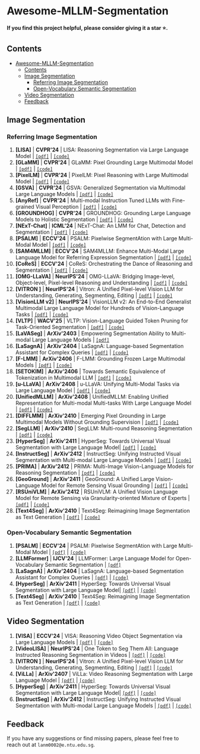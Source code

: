 # Awesome-MLLM-Segmentation

**If you find this project helpful, please consider giving it a star ⭐.**

## Contents

<!-- vim-markdown-toc GitLab -->

- [Awesome-MLLM-Segmentation](#awesome-mllm-segmentation)
  - [Contents](#contents)
  - [Image Segmentation](#image-segmentation)
    - [Referring Image Segmentation](#referring-image-segmentation)
    - [Open-Vocabulary Semantic Segmentation](#open-vocabulary-semantic-segmentation)
  - [Video Segmentation](#video-segmentation)
  - [Feedback](#feedback)

<!-- vim-markdown-toc -->

## Image Segmentation

### Referring Image Segmentation

1. <span id = "1001">**[LISA]**</span> | **CVPR'24** | LISA: Reasoning Segmentation via Large Language Model | [`[pdf]`](https://arxiv.org/abs/2308.00692) | [`[code]`](https://github.com/dvlab-research/LISA)
2. <span id = "1002">**[GLaMM]**</span> | **CVPR'24** | GLaMM: Pixel Grounding Large Multimodal Model | [`[pdf]`](https://arxiv.org/abs/2311.03356) | [`[code]`](https://github.com/mbzuai-oryx/groundingLMM)
3. <span id = "1003">**[PixelLM]**</span> | **CVPR'24** | PixelLM: Pixel Reasoning with Large Multimodal Model | [`[pdf]`](https://arxiv.org/abs/2312.02228) | [`[code]`](https://github.com/MaverickRen/PixelLM)
4. <span id = "1004">**[GSVA]**</span> | **CVPR'24** | GSVA: Generalized Segmentation via Multimodal Large Language Models | [`[pdf]`](https://arxiv.org/abs/2312.10103) | [`[code]`](https://github.com/LeapLabTHU/GSVA)
5. <span id = "1005">**[AnyRef]**</span> | **CVPR'24** | Multi-modal Instruction Tuned LLMs with Fine-grained Visual Perception | [`[pdf]`](https://arxiv.org/abs/2403.02969) | [`[code]`](https://github.com/jwh97nn/AnyRef)
6. <span id = "1006">**[GROUNDHOG]**</span> | **CVPR'24** | GROUNDHOG: Grounding Large Language Models to Holistic Segmentation | [`[pdf]`](https://arxiv.org/abs/2402.16846) | [`[code]`](https://groundhog-mllm.github.io)
7. <span id = "1007">**[NExT-Chat]**</span> | **ICML'24** | NExT-Chat: An LMM for Chat, Detection and Segmentation | [`[pdf]`](https://arxiv.org/abs/2311.04498) | [`[code]`](https://github.com/NExT-ChatV/NExT-Chat)
8. <span id = "1008">**[PSALM]**</span> | **ECCV'24** | PSALM: Pixelwise SegmentAtion with Large Multi-Modal Model | [`[pdf]`](https://arxiv.org/abs/2403.14598) | [`[code]`](https://github.com/zamling/PSALM)
9. <span id = "1009">**[SAM4MLLM]**</span> | **ECCV'24** | SAM4MLLM: Enhance Multi-Modal Large Language Model for Referring Expression Segmentation | [`[pdf]`](https://arxiv.org/abs/2409.10542) | [`[code]`](https://github.com/AI-Application-and-Integration-Lab/SAM4MLLM)
10. <span id = "1010">**[CoReS]**</span> | **ECCV'24** | CoReS: Orchestrating the Dance of Reasoning and Segmentation | [`[pdf]`](https://arxiv.org/abs/2404.05673) | [`[code]`](https://github.com/baoxiaoyi/CoReS)
11. <span id = "1011">**[OMG-LLaVA]**</span> | **NeurIPS'24** | OMG-LLaVA: Bridging Image-level, Object-level, Pixel-level Reasoning and Understanding | [`[pdf]`](https://arxiv.org/abs/2406.19389) | [`[code]`](https://github.com/lxtGH/OMG-Seg)
12. <span id = "1012">**[VITRON ]**</span> | **NeurIPS'24** | Vitron: A Unified Pixel-level Vision LLM for Understanding, Generating, Segmenting, Editing | [`[pdf]`](https://arxiv.org/abs/2412.19806) | [`[code]`](https://github.com/SkyworkAI/Vitron)
13. <span id = "1013">**[VisionLLM v2]**</span> | **NeurIPS'24** | VisionLLM v2: An End-to-End Generalist Multimodal Large Language Model for Hundreds of Vision-Language Tasks | [`[pdf]`](https://arxiv.org/abs/2406.08394) | [`[code]`](https://github.com/OpenGVLab/VisionLLM)
14. <span id = "1014">**[VLTP]**</span> | **WACV'25** | VLTP: Vision-Language Guided Token Pruning for Task-Oriented Segmentation | [`[pdf]`](https://arxiv.org/abs/2409.08464) | [`[code]`](https://github.com/HanningChen/VLTP/tree/main)
15. <span id = "1015">**[LaVASeg]**</span> | **ArXiv'2403** | Empowering Segmentation Ability to Multi-modal Large Language Models | [`[pdf]`](https://arxiv.org/abs/2403.14141)
16. <span id = "1016">**[LaSagnA]**</span> | **ArXiv'2404** | LaSagnA: Language-based Segmentation Assistant for Complex Queries | [`[pdf]`](https://arxiv.org/abs/2404.08506) | [`[code]`](https://github.com/congvvc/LaSagnA)
17. <span id = "1017">**[F-LMM]**</span> | **ArXiv'2406** | F-LMM: Grounding Frozen Large Multimodal Models | [`[pdf]`](https://arxiv.org/abs/2406.05821) | [`[code]`](https://github.com/wusize/F-LMM)
18. <span id = "1018">**[SETOKIM]**</span> | **ArXiv'2406** | Towards Semantic Equivalence of Tokenization in Multimodal LLM | [`[pdf]`](https://arxiv.org/abs/2406.05127) | [`[code]`](https://github.com/wusize/F-LMM)
19. <span id = "1019">**[u-LLaVA]**</span> | **ArXiv'2408** | u-LLaVA: Unifying Multi-Modal Tasks via Large Language Model | [`[pdf]`](https://arxiv.org/abs/2311.05348) | [`[code]`](https://github.com/OPPOMKLab/u-LLaVA)
20. <span id = "1020">**[UnifiedMLLM]**</span> | **ArXiv'2408** | UnifiedMLLM: Enabling Unified Representation for Multi-modal Multi-tasks With Large Language Model | [`[pdf]`](https://arxiv.org/abs/2408.02503) | [`[code]`](https://github.com/lzw-lzw/UnifiedMLLM)
21. <span id = "1021">**[DIFFLMM]**</span> | **ArXiv'2410** | Emerging Pixel Grounding in Large Multimodal Models Without Grounding Supervision | [`[pdf]`](https://arxiv.org/abs/2410.08209) | [`[code]`](https://github.com/Shengcao-Cao/groundLMM)
22. <span id = "1022">**[SegLLM]**</span> | **ArXiv'2410** | SegLLM: Multi-round Reasoning Segmentation | [`[pdf]`](https://arxiv.org/pdf/2410.18923) | [`[code]`](https://github.com/berkeley-hipie/segllm)
23. <span id = "1023">**[HyperSeg]**</span> | **ArXiv'2411** | HyperSeg: Towards Universal Visual Segmentation with Large Language Model| [`[pdf]`](https://arxiv.org/abs/2411.17606) | [`[code]`](https://github.com/congvvc/HyperSeg)
24. <span id = "1024">**[InstructSeg]**</span> | **ArXiv'2412** | InstructSeg: Unifying Instructed Visual Segmentation with Multi-modal Large Language Models | [`[pdf]`](https://arxiv.org/abs/2412.14006) | [`[code]`](https://github.com/congvvc/InstructSeg)
25. <span id = "1025">**[PRIMA]**</span> | **ArXiv'2412** | PRIMA: Multi-Image Vision-Language Models for Reasoning Segmentation | [`[pdf]`](https://arxiv.org/abs/2412.15209) | [`[code]`](https://plan-lab.github.io/projects/prima/)
26. <span id = "1026">**[GeoGround]**</span> | **ArXiv'2411** | GeoGround: A Unified Large Vision-Language Model for Remote Sensing Visual Grounding | [`[pdf]`](https://arxiv.org/abs/2411.11904) | [`[code]`](https://github.com/zytx121/GeoGround)
27. <span id = "1027">**[RSUniVLM]**</span> | **ArXiv'2412** | RSUniVLM: A Unified Vision Language Model for Remote Sensing via Granularity-oriented Mixture of Experts | [`[pdf]`](https://arxiv.org/abs/2412.05679) | [`[code]`](https://github.com/xuliu-cyber/RSUniVLM)
28. <span id = "1028">**[Text4Seg]**</span> | **ArXiv'2410** | Text4Seg: Reimagining Image Segmentation as Text Generation | [`[pdf]`](https://arxiv.org/abs/2410.09855) | [`[code]`](https://github.com/mc-lan/Text4Seg)


### Open-Vocabulary Semantic Segmentation
1. <span id = "2001">**[PSALM]**</span> | **ECCV'24** | PSALM: Pixelwise SegmentAtion with Large Multi-Modal Model | [`[pdf]`](https://arxiv.org/abs/2403.14598) | [`[code]`](https://github.com/zamling/PSALM)
2. <span id = "2002">**[LLMFormer]**</span> | **IJCV'24** | LLMFormer: Large Language Model for Open-Vocabulary Semantic Segmentation | [`[pdf]`](https://link-springer-com.remotexs.ntu.edu.sg/article/10.1007/s11263-024-02171-y)
3. <span id = "2003">**[LaSagnA]**</span> | **ArXiv'2404** | LaSagnA: Language-based Segmentation Assistant for Complex Queries | [`[pdf]`](https://arxiv.org/abs/2404.08506) | [`[code]`](https://github.com/congvvc/LaSagnA)
4. <span id = "2004">**[HyperSeg]**</span> | **ArXiv'2411** | HyperSeg: Towards Universal Visual Segmentation with Large Language Model| [`[pdf]`](https://arxiv.org/abs/2411.17606) | [`[code]`](https://github.com/congvvc/HyperSeg)
5. <span id = "2005">**[Text4Seg]**</span> | **ArXiv'2410** | Text4Seg: Reimagining Image Segmentation as Text Generation | [`[pdf]`](https://arxiv.org/abs/2410.09855) | [`[code]`](https://github.com/mc-lan/Text4Seg)

## Video Segmentation
1. <span id = "3001">**[VISA]**</span> | **ECCV'24** | VISA: Reasoning Video Object Segmentation via Large Language Models | [`[pdf]`](https://arxiv.org/abs/2407.11325) | [`[code]`](https://github.com/cilinyan/VISA)
2. <span id = "3002">**[VideoLISA]**</span> | **NeurIPS'24** | One Token to Seg Them All: Language Instructed Reasoning Segmentation in Videos | [`[pdf]`](https://arxiv.org/abs/2409.19603) | [`[code]`](https://github.com/showlab/VideoLISA)
3. <span id = "3003">**[VITRON ]**</span> | **NeurIPS'24** | Vitron: A Unified Pixel-level Vision LLM for Understanding, Generating, Segmenting, Editing | [`[pdf]`](https://arxiv.org/abs/2412.19806) | [`[code]`](https://github.com/SkyworkAI/Vitron)
4. <span id = "3004">**[ViLLa]**</span> | **ArXiv'2407** | ViLLa: Video Reasoning Segmentation with Large Language Model | [`[pdf]`](https://arxiv.org/abs/2407.14500) | [`[code]`](https://github.com/rkzheng99/ViLLa)
5. <span id = "3005">**[HyperSeg]**</span> | **ArXiv'2411** | HyperSeg: Towards Universal Visual Segmentation with Large Language Model| [`[pdf]`](https://arxiv.org/abs/2411.17606) | [`[code]`](https://github.com/congvvc/HyperSeg)
6. <span id = "3006">**[InstructSeg]**</span> | **ArXiv'2412** | InstructSeg: Unifying Instructed Visual Segmentation with Multi-modal Large Language Models | [`[pdf]`](https://arxiv.org/abs/2412.14006) | [`[code]`](https://github.com/congvvc/InstructSeg)

## Feedback

If you have any suggestions or find missing papers, please feel free to reach out at `lanm0002@e.ntu.edu.sg`.

